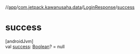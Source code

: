 //[app](../../../index.md)/[com.jetpack.kawanusaha.data](../index.md)/[LoginResponse](index.md)/[success](success.md)

# success

[androidJvm]\
val [success](success.md): [Boolean](https://kotlinlang.org/api/latest/jvm/stdlib/kotlin/-boolean/index.html)? = null
